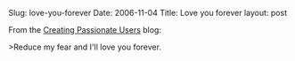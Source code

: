 Slug: love-you-forever
Date: 2006-11-04
Title: Love you forever
layout: post

From the [Creating Passionate Users](http://headrush.typepad.com/creating_passionate_users/2006/10/reducing_fear_i.html) blog:

&gt;Reduce my fear and I&#39;ll love you forever.

